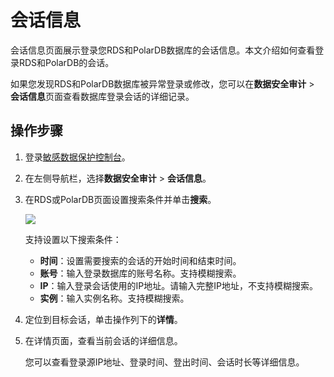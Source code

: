 # 会话信息

会话信息页面展示登录您RDS和PolarDB数据库的会话信息。本文介绍如何查看登录RDS和PolarDB的会话。

如果您发现RDS和PolarDB数据库被异常登录或修改，您可以在**数据安全审计** \> **会话信息**页面查看数据库登录会话的详细记录。

## 操作步骤

1.  登录[敏感数据保护控制台](https://yundun.console.aliyun.com/?p=sddp#/overview)。

2.  在左侧导航栏，选择**数据安全审计** \> **会话信息**。

3.  在RDS或PolarDB页面设置搜索条件并单击**搜索**。

    ![](https://static-aliyun-doc.oss-accelerate.aliyuncs.com/assets/img/zh-CN/0565858951/p112315.png)

    支持设置以下搜索条件：

    -   **时间**：设置需要搜索的会话的开始时间和结束时间。
    -   **账号**：输入登录数据库的账号名称。支持模糊搜索。
    -   **IP**：输入登录会话使用的IP地址。请输入完整IP地址，不支持模糊搜索。
    -   **实例**：输入实例名称。支持模糊搜索。
4.  定位到目标会话，单击操作列下的**详情**。

5.  在详情页面，查看当前会话的详细信息。

    您可以查看登录源IP地址、登录时间、登出时间、会话时长等详细信息。


